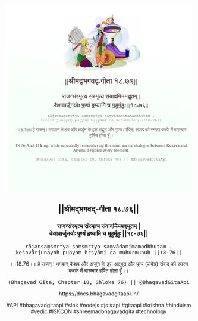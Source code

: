 <img src="../../asset/BG_18_76.png"/>
<center><h2>||श्रीमद्‍भगवद्‍-गीता १८.७६||</h2>
<h3>राजन्संस्मृत्य संस्मृत्य संवादमिममद्भुतम् |<br/>केशवार्जुनयोः पुण्यं हृष्यामि च मुहुर्मुहुः ||१८-७६||</h3>
<pre>rājansaṃsmṛtya saṃsmṛtya saṃvādamimamadbhutam .<br/>keśavārjunayoḥ puṇyaṃ hṛṣyāmi ca muhurmuhuḥ ||18-76||</pre>
<p>।।18.76।। हे राजन् ! भगवान् केशव और अर्जुन के इस अद्भुत और पुण्य (पवित्र) संवाद को स्मरण करके मैं बारम्बार हर्षित होता हूँ।।</p>
<pre>(Bhagavad Gita, Chapter 18, Shloka 76) || @BhagavadGitaApi</pre><p>https://docs.bhagavadgitaapi.in/</p><p>#API #bhagavadgitaapi #slok #nodejs #js #api #gitaapi #krishna #hinduism #vedic #ISKCON #shreemadbhagavadgita #technology</p></center>